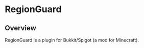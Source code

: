 RegionGuard
===========

## Overview

RegionGuard is a plugin for Bukkit/Spigot (a mod for Minecraft).
